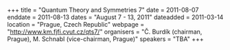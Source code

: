 +++
title = "Quantum Theory and Symmetries 7"
date = 2011-08-07
enddate = 2011-08-13
dates = "August 7 - 13, 2011"
dateadded = 2011-03-14
location = "Prague, Czech Republic"
webpage = "http://www.km.fjfi.cvut.cz/qts7/"
organisers = "&#268;. Burdík (chairman, Prague), M. Schnabl (vice-chairman, Prague)"
speakers = "TBA"
+++
